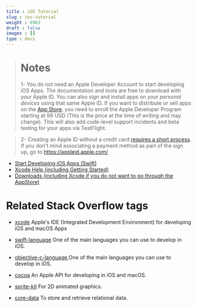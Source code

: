 ```yaml
---
title : iOS Tutorial
slug : ios-tutorial
weight : 6963
draft : false
images : []
type : docs
---
```


> # Notes
> 1- You do not need an Apple Developer Account to start developing iOS Apps. The documentation and tools are free to download with your Apple ID. You can also sign and install apps on _your personal devices_ using that same Apple ID. If you want to distribute or sell apps on the [App Store](https://developer.apple.com/app-store/), you need to enroll the Apple Developer Program starting at 99 USD (This is the price at the time of writing and may change). This will also add code-level support incidents and beta testing for your apps via TestFlight.

>
> 2- Creating an Apple ID without a credit card [requires a short process](https://support.apple.com/en-us/HT204034). If you don't mind associating a payment method as part of the sign up, go to https://appleid.apple.com/
>


- [Start Developing iOS Apps (Swift)][2]
 - [Xcode Help (including Getting Started)][3]
 - [Downloads (including Xcode if you do not want to go through the AppStore)][4]

# Related Stack Overflow tags

- [xcode][5] Apple's IDE (Integrated Development Environment) for developing iOS and macOS Apps
- [swift-language][6] One of the main languages you can use to develop in iOS.
- [objective-c-language ][7] One of the main languages you can use to develop in iOS.
- [cocoa][8] An Apple API for developing in iOS and macOS.
- [sprite-kit][9] For 2D animated graphics.
- [core-data][10] To store and retrieve relational data.


  [1]: https://appleid.apple.com
  [2]: https://developer.apple.com/library/prerelease/content/referencelibrary/GettingStarted/DevelopiOSAppsSwift/
  [3]: http://help.apple.com/xcode/mac/8.0/
  [4]: https://developer.apple.com/download/

  [5]: https://www.wikiod.com/docs/xcode
  [6]: https://www.wikiod.com/docs/swift
  [7]: https://www.wikiod.com/objective-c
  [8]: https://www.wikiod.com/cocoa
  [9]: https://www.wikiod.com/docs/sprite-kit
  [10]: https://www.wikiod.com/docs/core-data

